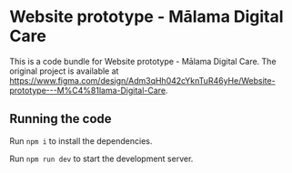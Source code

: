 
  # Website prototype - Mālama Digital Care

  This is a code bundle for Website prototype - Mālama Digital Care. The original project is available at https://www.figma.com/design/Adm3qHh042cYknTuR46yHe/Website-prototype---M%C4%81lama-Digital-Care.

  ## Running the code

  Run `npm i` to install the dependencies.

  Run `npm run dev` to start the development server.
  